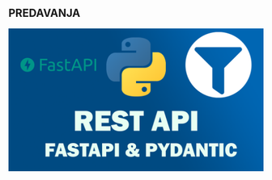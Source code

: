 ## PREDAVANJA

[![REST API sa FastAPI-em i Pydantic-om](/img/fastapi_pydantic.png)](/vuv/fastapi_pydantic)
